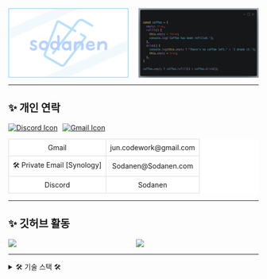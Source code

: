 <div style="display: flex; justify-content: space-between;">
    <img src="Sodanen.png" style="width: 48%; height: auto;" />
    <img src="Coffee.png" style="width: 48%; height: auto;" />
</div>

---

## ✨ 개인 연락
<div style="display: flex; align-items: flex-start;">
    <a href="https://discord.com/users/1016918516940673054" style="margin-right: 10px;">
        <img src="https://skillicons.dev/icons?i=discord" alt="Discord Icon">
    </a>
    <a href="mailto:sodanen@sodanen.com">
        <img src="https://skillicons.dev/icons?i=gmail" alt="Gmail Icon">
    </a>
</div>

<table style="width: 100%; border-collapse: collapse; background-color: white; text-align: center;">
    <tr>
        <td style="border: 1px solid #ddd; padding: 8px;">Gmail</td>
        <td style="border: 1px solid #ddd; padding: 8px;">jun.codework@gmail.com</td>
    </tr>
    <tr>
        <td style="border: 1px solid #ddd; padding: 8px;">🛠 Private Email [Synology]</td>
        <td style="border: 1px solid #ddd; padding: 8px;">Sodanen@Sodanen.com</td>
    </tr>
    <tr>
        <td style="border: 1px solid #ddd; padding: 8px;">Discord</td>
        <td style="border: 1px solid #ddd; padding: 8px;">Sodanen</td>
    </tr>
</table>

---

## ✨ 깃허브 활동
<div style="display: flex; justify-content: space-between;">
    <img width="400" src="https://github-readme-stats.vercel.app/api?username=VRSoda&count_private=true&theme=ambient_gradient&show_icons=true" style="margin-right: 10px;">
    <img width="400" src="https://stats.hyo.dev/api/github-stats?login=VRSoda">
</div>

---

<details>
<summary>🛠️ 기술 스택 🛠️</summary>

### 사용 환경
<img src="https://skillicons.dev/icons?i=windows">

### 개발 워크플로우
<img src="https://skillicons.dev/icons?i=github,git,vscode">

### 사용하는 언어
<img src="https://skillicons.dev/icons?i=html,css,js,ts,react,electron,discordjs,bots">

### 데이터베이스
<img src="https://skillicons.dev/icons?i=supabase,postgres,mongodb,redis">

### 기타 사용 가능한 소프트웨어
<img src="https://skillicons.dev/icons?i=unity,ps,notion,postman">
</details>
